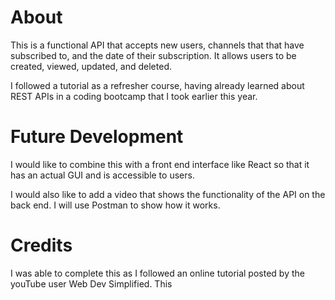 # About

This is a functional API that accepts new users, channels that that have subscribed to, and the date of their subscription. It allows users to be created, viewed, updated, and deleted. 

I followed a tutorial as a refresher course, having already learned about REST APIs in a coding bootcamp that I took earlier this year. 

# Future Development

I would like to combine this with a front end interface like React so that it has an actual GUI and is accessible to users. 

I would also like to add a video that shows the functionality of the API on the back end. I will use Postman to show how it works.

# Credits

I was able to complete this as I followed an online tutorial posted by the youTube user Web Dev Simplified. This 
